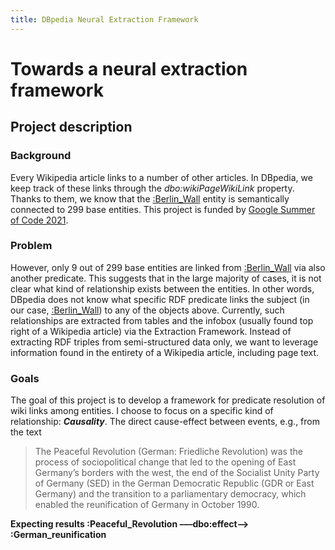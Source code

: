 ```yaml
---
title: DBpedia Neural Extraction Framework
---
```


# Towards a neural extraction framework

## Project description
### Background
Every Wikipedia article links to a number of other articles. In DBpedia, we keep track of these links through the *dbo:wikiPageWikiLink* property. Thanks to them, we know that the [:Berlin_Wall](https://dbpedia.org/resource/Berlin_Wall) entity is semantically connected to 299 base entities. This project is funded by [Google Summer of Code 2021](https://summerofcode.withgoogle.com/projects/#5166362588086272).
### Problem
However, only 9 out of 299 base entities are linked from [:Berlin_Wall](https://dbpedia.org/resource/Berlin_Wall) via also another predicate. This suggests that in the large majority of cases, it is not clear what kind of relationship exists between the entities. In other words, DBpedia does not know what specific RDF predicate links the subject (in our case, [:Berlin_Wall](https://dbpedia.org/resource/Berlin_Wall)) to any of the objects above.
Currently, such relationships are extracted from tables and the infobox (usually found top right of a Wikipedia article) via the Extraction Framework. Instead of extracting RDF triples from semi-structured data only, we want to leverage information found in the entirety of a Wikipedia article, including page text.
### Goals
The goal of this project is to develop a framework for predicate resolution of wiki links among entities. I choose to focus on a specific kind of relationship: ***Causality***. The direct cause-effect between events, e.g., from the text
> The Peaceful Revolution (German: Friedliche Revolution) was the process of sociopolitical change that led to the opening of East Germany’s borders with the west, the end of the Socialist Unity Party of Germany (SED) in the German Democratic Republic (GDR or East Germany) and the transition to a parliamentary democracy, which enabled the reunification of Germany in October 1990.

**Expecting results :Peaceful_Revolution  –––dbo:effect––> :German_reunification**
